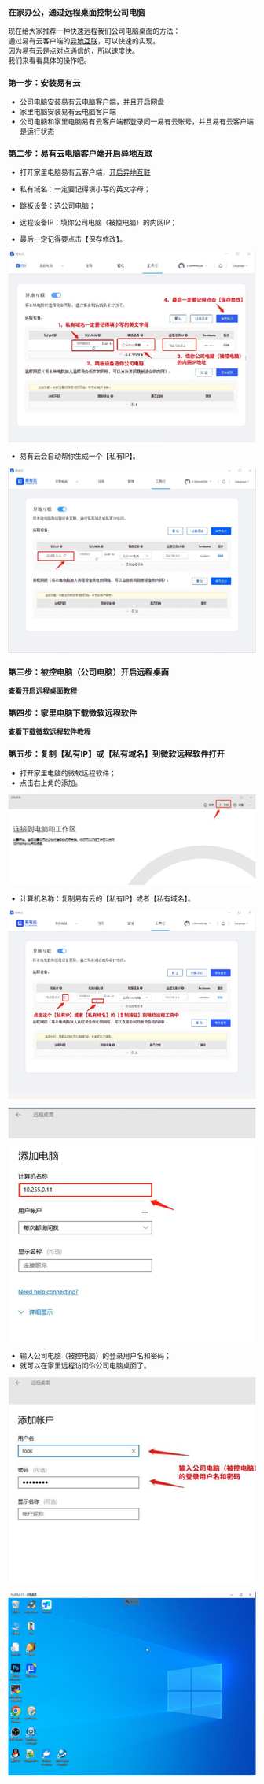 ### 在家办公，通过远程桌面控制公司电脑 
现在给大家推荐一种快速远程我们公司电脑桌面的方法：  
通过易有云客户端的[异地互联](/zh/guide/linkease/function/remote_connects.html)，可以快速的实现。   
因为易有云是点对点通信的，所以速度快。  
我们来看看具体的操作吧。  

### 第一步：安装易有云
- 公司电脑安装易有云电脑客户端，并且[开启网盘](/zh/guide/linkease/install/device/windows.html)
- 家里电脑安装易有云电脑客户端
- 公司电脑和家里电脑易有云客户端都登录同一易有云账号，并且易有云客户端是运行状态
### 第二步：易有云电脑客户端开启异地互联
- 打开家里电脑易有云客户端，[开启异地互联](/zh/guide/linkease/function/remote_connects.html)

- 私有域名：一定要记得填小写的英文字母；
- 跳板设备：选公司电脑；
- 远程设备IP：填你公司电脑（被控电脑）的内网IP；
- 最后一定记得要点击【保存修改】。

![image](./image/remote/20.jpg)

- 易有云会自动帮你生成一个【私有IP】。

![image](./image/remote/21.jpg)

### 第三步：被控电脑（公司电脑）开启远程桌面
**[查看开启远程桌面教程](/zh/guide/wiki/remote.md)** 

### 第四步：家里电脑下载微软远程软件
**[查看下载微软远程软件教程](/zh/guide/wiki/Microsoft.md)**

### 第五步：复制【私有IP】或【私有域名】到微软远程软件打开

- 打开家里电脑的微软远程软件；
- 点击右上角的添加。

![image](./image/remote/22.jpg)

- 计算机名称：复制易有云的【私有IP】或者【私有域名】。

![image](./image/remote/28.jpg)

![image](./image/remote/23.jpg)

- 输入公司电脑（被控电脑）的登录用户名和密码；
- 就可以在家里远程访问你公司电脑桌面了。

![image](./image/remote/24.jpg)

![image](./image/remote/25.jpg)


